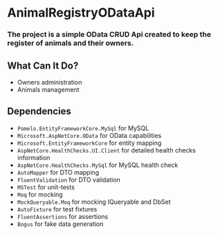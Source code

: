 # AnimalRegistryODataApi

### The project is a simple OData CRUD Api created to keep the register of animals and their owners.

## What Can It Do?
* Owners administration
* Animals management

## Dependencies
* `Pomelo.EntityFrameworkCore.MySql` for MySQL
* `Microsoft.AspNetCore.OData` for OData capabilities
* `Microsoft.EntityFrameworkCore` for entity mapping
* `AspNetCore.HealthChecks.UI.Client` for detailed health checks information
* `AspNetCore.HealthChecks.MySql` for MySQL health check
* `AutoMapper` for DTO mapping
* `FluentValidation` for DTO validation
* `MSTest` for unit-tests
* `Moq` for mocking
* `MockQueryable.Moq` for mocking IQueryable and DbSet
* `AutoFixture` for test fixtures
* `FluentAssertions` for assertions
* `Bogus` for fake data generation
